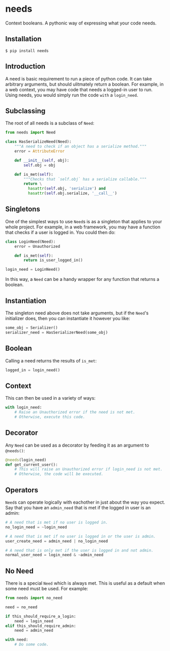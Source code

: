 needs
=====

Context booleans.  A pythonic way of expressing what your code needs.


Installation
------------

```
$ pip install needs
```


Introduction
------------

A need is basic requirement to run a piece of python code.  It can take
arbitrary arguments, but should ulitmately return a boolean.  For example, in
a web context, you may have code that needs a logged-in user to run.  Using
needs, you would simply run the code `with` a `login_need`.


Subclassing
-----------

The root of all needs is a subclass of `Need`:

```python
from needs import Need

class HasSerializeNeed(Need):
    """A need to check if an object has a serialize method."""
    error = AttributeError

    def __init__(self, obj):
        self.obj = obj

    def is_met(self):
        """Checks that `self.obj` has a serialize callable."""
        return \
          hasattr(self.obj, 'serialize') and
          hasattr(self.obj.serialize, '__call__')
```


Singletons
----------

One of the simplest ways to use `Need`s is as a singleton that applies to your
whole project.  For example, in a web framework, you may have a function that
checks if a user is logged in.  You could then do:

```python
class LoginNeed(Need):
    error = Unauthorized

    def is_met(self):
        return is_user_logged_in()

login_need = LoginNeed()
```

In this way, a `Need` can be a handy wrapper for any function that returns a
boolean.


Instantiation
-------------

The singleton need above does not take arguments, but if the `Need`'s
initializer does, then you can instantiate it however you like:

```python
some_obj = Serializer()
serializer_need = HasSerializerNeed(some_obj)
```


Boolean
-------

Calling a need returns the results of `is_met`:

```python
logged_in = login_need()
```


Context
-------

This can then be used in a variety of ways:

```python
with login_need:
    # Raise an Unauthorized error if the need is not met.
    # Otherwise, execute this code.
```


Decorator
---------

Any `Need` can be used as a decorator by feeding it as an argument to `@needs()`:

```python
@needs(login_need)
def get_current_user():
    # This will raise an Unauthorized error if login_need is not met.
    # Otherwise, the code will be executed.
```


Operators
---------

`Need`s can operate logically with eachother in just about the way you expect.
Say that you have an `admin_need` that is met if the logged in user is an
admin:

```python
# A need that is met if no user is logged in.
no_login_need = ~login_need
```

```python
# A need that is met if no user is logged in or the user is admin.
user_create_need = admin_need | no_login_need
```

```python
# A need that is only met if the user is logged in and not admin.
normal_user_need = login_need & ~admin_need
```


No Need
-------

There is a special `Need` which is always met.  This is useful as a default
when some need must be used.  For example:

```python
from needs import no_need

need = no_need

if this_should_require_a_login:
    need = login_need
elif this_should_require_admin:
    need = admin_need

with need:
    # Do some code.
```
